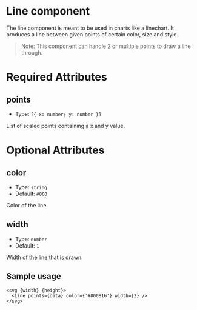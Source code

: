 # Line component

The line component is meant to be used in charts like a linechart. It produces a line between given points of certain color, size and style.

> Note: This component can handle 2 or multiple points to draw a line through.

# Required Attributes

## points

- Type: `[{ x: number; y: number }]`

List of scaled points containing a x and y value.

# Optional Attributes

## color

- Type: `string`
- Default: `#000`

Color of the line.

## width

- Type: `number`
- Default: `1`

Width of the line that is drawn.

## Sample usage

```svelte
<svg {width} {height}>
  <Line points={data} color={'#800816'} width={2} />
</svg>
```
